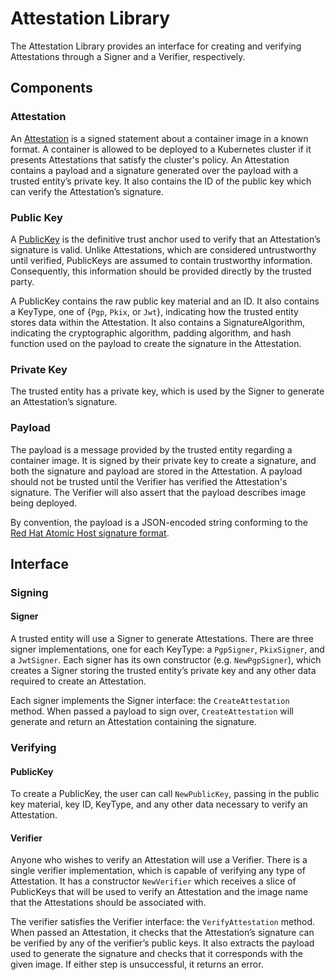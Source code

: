 # Attestation Library

The Attestation Library provides an interface for creating and verifying Attestations through a Signer and a Verifier, respectively.

## Components

### Attestation

An [Attestation](https://github.com/soy-kyle/kritis/blob/master/pkg/attestlib/attestation.go#L25) is a signed statement about a container image in a known format. A container is allowed to be deployed to a Kubernetes cluster if it presents Attestations that satisfy the cluster's policy. An Attestation contains a payload and a signature generated over the payload with a trusted entity’s private key. It also contains the ID of the public key which can verify the Attestation’s signature.

### Public Key
A [PublicKey](https://github.com/soy-kyle/kritis/blob/master/pkg/attestlib/public_key.go#L29) is the definitive trust anchor used to verify that an Attestation’s signature is valid. Unlike Attestations, which are considered untrustworthy until verified, PublicKeys are assumed to contain trustworthy information. Consequently, this information should be provided directly by the trusted party.

A PublicKey contains the raw public key material and an ID. It also contains a KeyType, one of {`Pgp`, `Pkix`, or `Jwt`}, indicating how the trusted entity stores data within the Attestation. It also contains a SignatureAlgorithm, indicating the cryptographic algorithm, padding algorithm, and hash function used on the payload to create the signature in the Attestation.

### Private Key
The trusted entity has a private key, which is used by the Signer to generate an Attestation’s signature.

### Payload
The payload is a message provided by the trusted entity regarding a container image. It is signed by their private key to create a signature, and both the signature and payload are stored in the Attestation. A payload should not be trusted until the Verifier has verified the Attestation's signature. The Verifier will also assert that the payload describes image being deployed.

By convention, the payload is a JSON-encoded string conforming to the [Red Hat Atomic Host signature format](https://github.com/aweiteka/image/blob/e5a20d98fe698732df2b142846d007b45873627f/docs/signature.md).

## Interface

### Signing

#### Signer
A trusted entity will use a Signer to generate Attestations. There are three signer implementations, one for each KeyType: a `PgpSigner`, `PkixSigner`, and a `JwtSigner`. Each signer has its own constructor (e.g. `NewPgpSigner`), which creates a Signer storing the trusted entity’s private key and any other data required to create an Attestation.

Each signer implements the Signer interface: the `CreateAttestation` method. When passed a payload to sign over, `CreateAttestation` will generate and return an Attestation containing the signature.

### Verifying

#### PublicKey
To create a PublicKey, the user can call `NewPublicKey`, passing in the public key material, key ID, KeyType, and any other data necessary to verify an Attestation.

#### Verifier
Anyone who wishes to verify an Attestation will use a Verifier. There is a single verifier implementation, which is capable of verifying any type of Attestation. It has a constructor `NewVerifier` which receives a slice of PublicKeys that will be used to verify an Attestation and the image name that the Attestations should be associated with.

The verifier satisfies the Verifier interface: the `VerifyAttestation` method. When passed an Attestation, it checks that the Attestation’s signature can be verified by any of the verifier’s public keys. It also extracts the payload used to generate the signature and checks that it corresponds with the given image. If either step is unsuccessful, it returns an error.